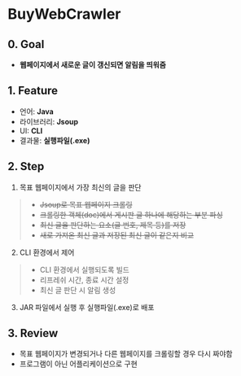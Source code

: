 # BuyWebCrawler

## 0. Goal
- **웹페이지에서 새로운 글이 갱신되면 알림을 띄워줌**

## 1. Feature
- 언어: **Java**
- 라이브러리: **Jsoup**
- UI: **CLI**
- 결과물: **실행파일(.exe)**

## 2. Step
1. 목표 웹페이지에서 가장 최신의 글을 판단
> - ~~Jsoup로 목표 웹페이지 크롤링~~
> - ~~크롤링한 객체(doc)에서 게시판 글 하나에 해당하는 부분 파싱~~
> - ~~최신 글을 판단하는 요소(글 번호, 제목 등)를 저장~~
> - ~~새로 가져온 최신 글과 저장된 최신 글이 같은지 비교~~
2. CLI 환경에서 제어
> - CLI 환경에서 실행되도록 빌드
> - 리프레쉬 시간, 종료 시간 설정
> - 최신 글 판단 시 알림 생성
3. JAR 파일에서 실행 후 실행파일(.exe)로 배포

## 3. Review
- 목표 웹페이지가 변경되거나 다른 웹페이지를 크롤링할 경우 다시 짜야함
- 프로그램이 아닌 어플리케이션으로 구현
